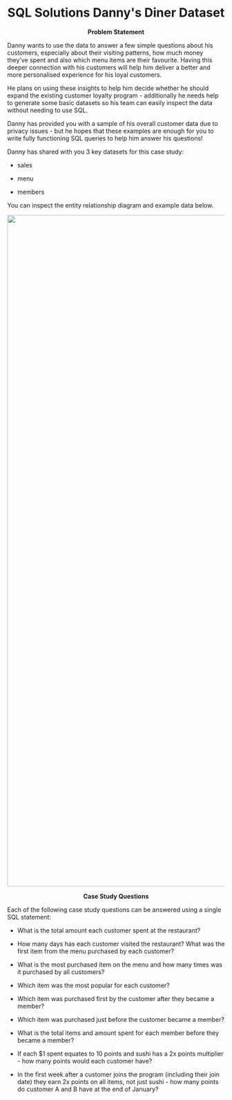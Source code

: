 <div align="center"> 
<h1> SQL Solutions Danny's Diner Dataset </h1>
</div>

**<div align='center'> Problem Statement </div>**


Danny wants to use the data to answer a few simple questions about his customers, especially about their visiting patterns, how much money they’ve spent and also which menu items are their favourite. Having this deeper connection with his customers will help him deliver a better and more personalised experience for his loyal customers.

He plans on using these insights to help him decide whether he should expand the existing customer loyalty program - additionally he needs help to generate some basic datasets so his team can easily inspect the data without needing to use SQL.

Danny has provided you with a sample of his overall customer data due to privacy issues - but he hopes that these examples are enough for you to write fully functioning SQL queries to help him answer his questions!

Danny has shared with you 3 key datasets for this case study:

- sales

- menu

- members

You can inspect the entity relationship diagram and example data below.

<div align="center"> 
<img width="1553" alt="Screenshot 2023-11-11 at 6 59 40 PM" src="https://github.com/afnfyz/sql_challenges/assets/124072294/763f9bfc-a37a-40b9-a96c-dcb814ffbd0f">
</div>

**<div align='center'> Case Study Questions </div>**

Each of the following case study questions can be answered using a single SQL statement:

- What is the total amount each customer spent at the restaurant?

- How many days has each customer visited the restaurant?
What was the first item from the menu purchased by each customer?

- What is the most purchased item on the menu and how many times was it purchased by all customers?

- Which item was the most popular for each customer?

- Which item was purchased first by the customer after they became a member?

- Which item was purchased just before the customer became a member?

- What is the total items and amount spent for each member before they became a member?

- If each $1 spent equates to 10 points and sushi has a 2x points multiplier - how many points would each customer have?

- In the first week after a customer joins the program (including their join date) they earn 2x points on all items, not just sushi - how many points do customer A and B have at the end of January?
